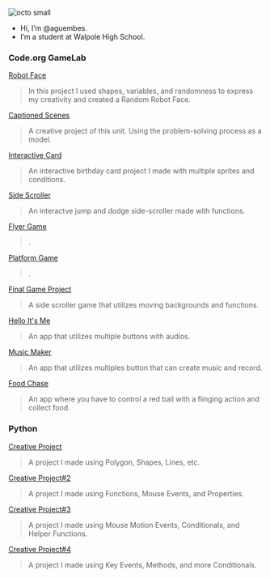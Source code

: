 ![octo small](https://github.com/aguembes/aguembes/assets/146837207/a34e0164-c8e4-4170-a99a-700c191e25ec)
- Hi, I’m @aguembes.
- I’m a student at Walpole High School.

### Code.org GameLab
[Robot Face](https://aguembes.github.io/robot/)
>In this project I used shapes, variables, and randomness to express my creativity and created a Random Robot Face.

[Captioned Scenes](https://studio.code.org/projects/gamelab/WjYvfA0NlObB3Acs4UGU5nw6sVCR6awbdWb73l82DT8)
>A creative project of this unit. Using the problem-solving process as a model.

[Interactive Card](https://studio.code.org/projects/gamelab/01Ybtk0R45uNsFddLl0ogJBz25fy9q88qYU70i9a4jk)
>An interactive birthday card project I made with multiple sprites and conditions.

[Side Scroller](https://studio.code.org/projects/gamelab/wqZekeYw7Q0E-ufqwbjn6PzkHZ3LiH6BwZ2WAxmD64g)
>An interactve jump and dodge side-scroller made with functions.

[Flyer Game](https://studio.code.org/projects/gamelab/YHDrB1NmDtDQH29Q3QPnPwHVzsU8vR9-Pys2oQ633qw)
>.

[Platform Game](https://studio.code.org/projects/gamelab/sTXHkgTYwbSlC9XyPk79QM-DvLKF9wpzJLwQox3ad5w)
>.

[Final Game Project](https://studio.code.org/projects/gamelab/c-AbmwKfl33Ws7xG9R5308rArLMjunvNpxSkVj6-Y2o)
>A side scroller game that utilizes moving backgrounds and functions.

[Hello It's Me](https://gallery.appinventor.mit.edu/?galleryid=a8fe95ff-d123-4a17-a462-154f3d62877c)
>An app that utilizes multiple buttons with audios.

[Music Maker](https://gallery.appinventor.mit.edu/?galleryid=fec9938d-5430-487e-84bf-20c8a28d1fca)
>An app that utilizes multiples button that can create music and record.

[Food Chase](https://gallery.appinventor.mit.edu/?galleryid=dfec9ce2-22ea-4676-a57a-e97d7cf4f8f2)
>An app where you have to control a red ball with a flinging action and collect food.

### Python
[Creative Project](https://academy.cs.cmu.edu/sharing/aquamarineAlligator3919)
> A project I made using Polygon, Shapes, Lines, etc.

[Creative Project#2](https://academy.cs.cmu.edu/sharing/goldenrodAnt4159)
> A project I made using Functions, Mouse Events, and Properties.

[Creative Project#3](https://academy.cs.cmu.edu/sharing/orchidBee5333)
> A project I made using Mouse Motion Events, Conditionals, and Helper Functions.

[Creative Project#4](https://academy.cs.cmu.edu/sharing/bisqueEagle5504)
> A project I made using Key Events, Methods, and more Conditionals.
